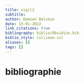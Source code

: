 ```yaml
---
title: vigil2
subtitle:
author: Damien Belvèze
date: 15-01-2022
link_citations: true
bibliography: biblio/Obsidian.bib
biblio_style: csl\ieee.csl
aliases: []
tags: []
---
```








# bibliographie

